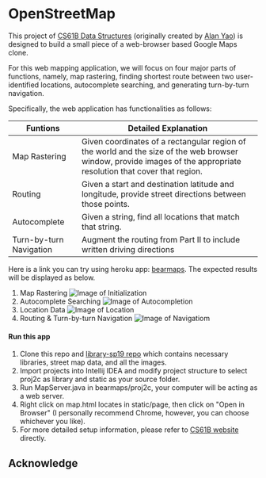 # OpenStreetMap
This project of [CS61B Data Structures](https://sp19.datastructur.es/) (originally created by [Alan Yao](https://www.linkedin.com/in/alanyao)) is designed to build a small piece of a
web-browser based Google Maps clone.

For this web mapping application, we will focus on four major parts of functions, namely, map rastering, finding shortest route between two
user-identified locations, autocomplete searching, and generating turn-by-turn navigation.

Specifically, the web application has functionalities as follows:

Funtions | Detailed Explanation
--------------- | ---------------
Map Rastering | Given coordinates of a rectangular region of the world and the size of the web browser window, provide images of the appropriate resolution that cover that region.
Routing | Given a start and destination latitude and longitude, provide street directions between those points.
Autocomplete | Given a string, find all locations that match that string.
Turn-by-turn Navigation | Augment the routing from Part II to include written driving directions

Here is a link you can try using heroku app: [bearmaps](http://bearmaps-sp19-ztong5.herokuapp.com/map.html).
The expected results will be displayed as below.
1. Map Rastering
![Image of Initialization](https://github.com/ZTong1201/Java/blob/master/project/proj2c/static/test%20demo/initialization.png)
2. Autocomplete Searching
![Image of Autocompletion](https://github.com/ZTong1201/Java/blob/master/project/proj2c/static/test%20demo/autocompletion.png)
3. Location Data
![Image of Location](https://github.com/ZTong1201/Java/blob/master/project/proj2c/static/test%20demo/location_search.png)
4. Routing & Turn-by-turn Navigation
![Image of Navigatiom](https://github.com/ZTong1201/Java/blob/master/project/proj2c/static/test%20demo/turn-by-turn_navigation.png)

#### Run this app
1. Clone this repo and [library-sp19 repo](https://github.com/Berkeley-CS61B/library-sp19/tree/7fe87114b62fdcf0a6af3ec3d9e96b0ef4f64523) which
contains necessary libraries, street map data, and all the images.
2. Import projects into Intellij IDEA and modify project structure to select proj2c as library and static as your source folder.
3. Run MapServer.java in bearmaps/proj2c, your computer will be acting as a web server.
4. Right click on map.html locates in static/page, then click on "Open in Browser" (I personally recommend Chrome, however, you can choose
whichever you like).
5. For more detailed setup information, please refer to [CS61B website](https://sp19.datastructur.es/materials/proj/proj2c/proj2c) directly.

## Acknowledge 
